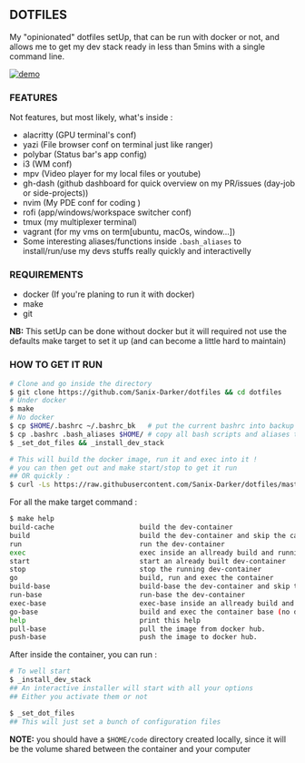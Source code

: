 ## DOTFILES

My "opinionated" dotfiles setUp, that can be run with docker or not,
and allows me to get my dev stack ready in less than 5mins with a single command line.

[![demo](https://i.ibb.co/6wJMd2s/stack2.gif)](https://ibb.co/bmR0fxd)

### FEATURES

Not features, but most likely, what's inside :

- alacritty (GPU terminal's conf)
- yazi (File browser conf on terminal just like ranger)
- polybar (Status bar's app config)
- i3 (WM conf)
- mpv (Video player for my local files or youtube)
- gh-dash (github dashboard for quick overview on my PR/issues (day-job or side-projects))
- nvim (My PDE conf for coding )
- rofi (app/windows/workspace switcher conf)
- tmux (my multiplexer terminal)
- vagrant (for my vms on term[ubuntu, macOs, window...])
- Some interesting aliases/functions inside `.bash_aliases` to install/run/use
    my devs stuffs really quickly and interactivelly

### REQUIREMENTS

- docker (If you're planing to run it with docker)
- make
- git

**NB:** This setUp can be done without docker but it will required not use the defaults
    make target to set it up (and can become a little hard to maintain)

### HOW TO GET IT RUN

```bash
# Clone and go inside the directory
$ git clone https://github.com/Sanix-Darker/dotfiles && cd dotfiles
# Under docker
$ make
# No docker
$ cp $HOME/.bashrc ~/.bashrc_bk   # put the current bashrc into backup
$ cp .bashrc .bash_aliases $HOME/ # copy all bash scripts and aliases to $HOME
$ _set_dot_files && _install_dev_stack

# This will build the docker image, run it and exec into it !
# you can then get out and make start/stop to get it run
## OR quickly :
$ curl -Ls https://raw.githubusercontent.com/Sanix-Darker/dotfiles/master/quick.sh | bash
```

For all the make target command :

```bash
$ make help
build-cache                     build the dev-container
build                           build the dev-container and skip the cache
run                             run the dev-container
exec                            exec inside an allready build and running dev-container
start                           start an already built dev-container
stop                            stop the running dev-container
go                              build, run and exec the container
build-base                      build-base the dev-container and skip the cache
run-base                        run-base the dev-container
exec-base                       exec-base inside an allready build and running dev-container
go-base                         build and exec the container base (no deps)
help                            print this help
pull-base                       pull the image from docker hub.
push-base                       push the image to docker hub.
```

After inside the container, you can run :

```bash
# To well start
$ _install_dev_stack
## An interactive installer will start with all your options
## Either you activate them or not

$ _set_dot_files
## This will just set a bunch of configuration files
```

**NOTE:** you should have a `$HOME/code` directory created locally, since it will be the volume shared between the container and your computer
